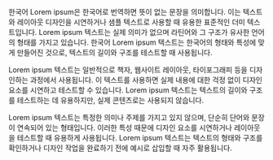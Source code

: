 한국어 Lorem ipsum은 한국어로 번역하면 뜻이 없는 문장을 의미합니다. 이는 텍스트와 레이아웃 디자인을 시연하거나 샘플 텍스트로 사용할 때 유용한 표준적인 더미 텍스트입니다. Lorem ipsum 텍스트는 실제 의미가 없으며 라틴어와 그 구조가 유사한 언어의 형태를 가지고 있습니다. 한국어 Lorem ipsum 텍스트는 한국어의 형태와 특성에 맞게 만들어진 것으로, 텍스트의 길이와 구조를 테스트할 때 사용됩니다.

Lorem ipsum 텍스트는 일반적으로 책자, 웹사이트 레이아웃, 타이포그래피 등을 디자인하는 과정에서 사용됩니다. 이 텍스트를 사용하면 실제 내용에 대한 걱정 없이 디자인 요소를 시연하고 테스트할 수 있습니다. Lorem ipsum 텍스트는 텍스트의 길이와 구조를 테스트하는 데 유용하지만, 실제 콘텐츠로는 사용되지 않습니다.

Lorem ipsum 텍스트는 특정한 의미나 주제를 가지고 있지 않으며, 단순히 단어와 문장이 연속되어 있는 형태입니다. 이러한 특성 때문에 디자인 요소를 시연하거나 레이아웃을 테스트할 때 유용하게 사용됩니다. Lorem ipsum 텍스트는 텍스트의 형태와 구조를 확인하거나 디자인 작업을 완료하기 전에 예시로 삽입할 때 자주 활용됩니다.


